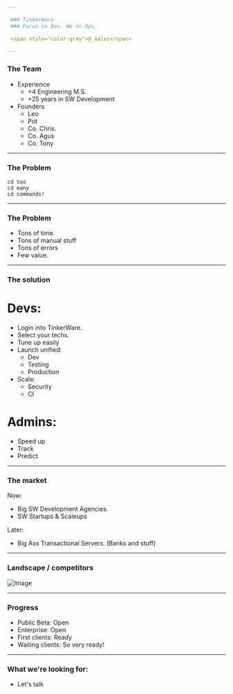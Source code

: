 ```yaml
---

 ### TinkerWare
 ### Focus on Dev. We on Ops.

 <span style="color:gray">@_aalvz</span>

---
```


 ### The Team

   - Experience
     * +4 Engineering M.S.
     * +25 years in SW Development
   - Founders
     * Leo
     * Pot
     * Co. Chris.
     * Co. Agus
     * Co. Tony

---

 ### The Problem

 ```
 cd too
 cd many
 cd commands! 
 
 ```

---

 ### The Problem

 - Tons of time.
 - Tons of manual stuff
 - Tons of errors
 - Few value.

---

 ### The solution

 # Devs:
 
 - Login into TinkerWare.
 - Select your techs.
 - Tune up easily
 - Launch unified:
   * Dev
   * Testing
   * Production
 - Scale:
   * Security
   * CI

 # Admins:
 
 - Speed up
 - Track
 - Predict

---

 ### The market

 Now:
 
 - Big SW Development Agencies.
 - SW Startups & Scaleups

 Later:
 - Big Ass Transactional Servers. (Banks and stuff)

---

 ### Landscape / competitors

 ![Image](https://lh3.googleusercontent.com/-uCVTP9NHXPo/VnRhNQBf68I/AAAAAAAAFDc/lfPMhH0yqlg/w506-h750/2015_12_17.gif)

---

 ### Progress

 - Public Beta: Open
 - Enterprise: Open
 - First clients: Ready
 - Waiting clients: So very ready!

---

 ### What we're looking for:

 - Let's talk

